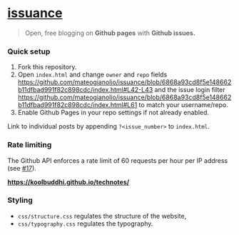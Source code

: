 # [issuance](https://mateogianolio.github.io/issuance)

> Open, free blogging on **Github pages** with **Github issues.**

### Quick setup

1. Fork this repository.
2. Open `index.html` and change `owner` and `repo` fields https://github.com/mateogianolio/issuance/blob/6868a93cd8f5e148662b11dfbad991f82c898cdc/index.html#L42-L43 and the issue login filter https://github.com/mateogianolio/issuance/blob/6868a93cd8f5e148662b11dfbad991f82c898cdc/index.html#L61 to match your username/repo.
3. Enable Github Pages in your repo settings if not already enabled.

Link to individual posts by appending `?<issue_number>` to `index.html`.

### Rate limiting

The Github API enforces a rate limit of 60 requests per hour per IP address (see [#17](https://github.com/mateogianolio/issuance/issues/17)).

**https://koolbuddhi.github.io/technotes/**


### Styling

* `css/structure.css` regulates the structure of the website,
* `css/typography.css` regulates the typography.
